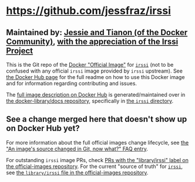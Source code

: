 # https://github.com/jessfraz/irssi

## Maintained by: [Jessie and Tianon (of the Docker Community)](https://github.com/jessfraz/irssi), [with the appreciation of the Irssi Project](https://twitter.com/GeertHauwaerts/status/559131523145035776)

This is the Git repo of the [Docker "Official Image"](https://github.com/docker-library/official-images#what-are-official-images) for [`irssi`](https://hub.docker.com/_/irssi/) (not to be confused with any official `irssi` image provided by `irssi` upstream). See [the Docker Hub page](https://hub.docker.com/_/irssi/) for the full readme on how to use this Docker image and for information regarding contributing and issues.

The [full image description on Docker Hub](https://hub.docker.com/_/irssi/) is generated/maintained over in [the docker-library/docs repository](https://github.com/docker-library/docs), specifically in [the `irssi` directory](https://github.com/docker-library/docs/tree/master/irssi).

## See a change merged here that doesn't show up on Docker Hub yet?

For more information about the full official images change lifecycle, see [the "An image's source changed in Git, now what?" FAQ entry](https://github.com/docker-library/faq#an-images-source-changed-in-git-now-what).

For outstanding `irssi` image PRs, check [PRs with the "library/irssi" label on the official-images repository](https://github.com/docker-library/official-images/labels/library%2Firssi). For the current "source of truth" for [`irssi`](https://hub.docker.com/_/irssi/), see [the `library/irssi` file in the official-images repository](https://github.com/docker-library/official-images/blob/master/library/irssi).

<!-- THIS FILE IS GENERATED BY https://github.com/docker-library/docs/blob/master/generate-repo-stub-readme.sh -->
